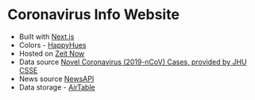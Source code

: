 # Coronavirus Info Website

* Built with [Next.js](https://nextjs.org/)
* Colors - [HappyHues](https://www.happyhues.co/palettes/6)
* Hosted on [Zeit Now](https://zeit.co/)
* Data source [Novel Coronavirus (2019-nCoV) Cases, provided by JHU CSSE](https://docs.google.com/spreadsheets/d/1wQVypefm946ch4XDp37uZ-wartW4V7ILdg-qYiDXUHM/htmlview?usp=sharing&sle=true)
* News source [NewsAPI](https://newsapi.org)
* Data storage - [AirTable](https://airtable.com)
